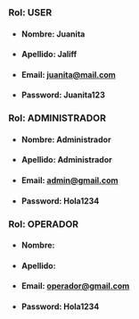 ### **Rol: USER**
- #### Nombre: Juanita
- #### Apellido: Jaliff
- #### Email: juanita@mail.com
- #### Password: Juanita123



### **Rol: ADMINISTRADOR**
- #### Nombre: Administrador
- #### Apellido: Administrador
- #### Email: admin@gmail.com
- #### Password: Hola1234



### **Rol: OPERADOR**
- #### Nombre: 
- #### Apellido: 
- #### Email: operador@gmail.com
- #### Password: Hola1234